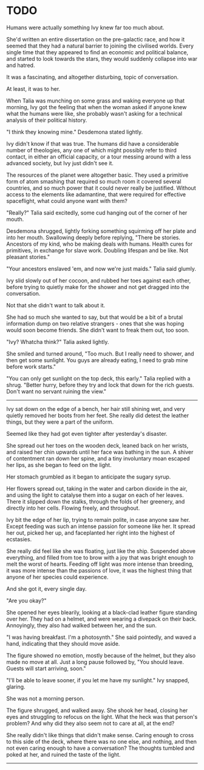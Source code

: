 # TODO

Humans were actually something Ivy knew far too much about.

She'd written an entire dissertation on the pre-galactic race, and how it seemed that they had a natural barrier to joining the civilised worlds. Every single time that they appeared to find an economic and political balance, and started to look towards the stars, they would suddenly collapse into war and hatred.

It was a fascinating, and altogether disturbing, topic of conversation.

At least, it was to her.

When Talia was munching on some grass and waking everyone up that morning, Ivy got the feeling that when the woman asked if anyone knew what the humans were like, she probably wasn't asking for a technical analysis of their political history.

"I think they knowing mine." Desdemona stated lightly.

Ivy didn't know if that was true. The humans did have a considerable number of theologies, any one of which might possibly refer to third contact, in either an official capacity, or a tour messing around with a less advanced society, but Ivy just didn't see it.

The resources of the planet were altogether basic. They used a primitive form of atom smashing that required so much room it covered several countries, and so much power that it could never really be justified. Without access to the elements like adamantine, that were required for effective spaceflight, what could anyone want with them?

"Really?" Talia said excitedly, some cud hanging out of the corner of her mouth.

Desdemona shrugged, lightly forking something squirming off her plate and into her mouth. Swallowing deeply before replying, "There be stories. Ancestors of my kind, who be making deals with humans. Health cures for primitives, in exchange for slave work. Doubling lifespan and be like. Not pleasant stories."

"Your ancestors enslaved 'em, and now we're just maids." Talia said glumly.

Ivy slid slowly out of her cocoon, and rubbed her toes against each other, before trying to quietly make for the shower and not get dragged into the conversation.

Not that she didn't want to talk about it.

She had so much she wanted to say, but that would be a bit of a brutal information dump on two relative strangers - ones that she was hoping would soon become friends. She didn't want to freak them out, too soon.

"Ivy? Whatcha think?" Talia asked lightly.

She smiled and turned around, "Too much. But I really need to shower, and then get some sunlight. You guys are already eating, I need to grab mine before work starts."

"You can only get sunlight on the top deck, this early." Talia replied with a shrug. "Better hurry, before they try and lock that down for the rich guests. Don't want no servant ruining the view."

---

Ivy sat down on the edge of a bench, her hair still shining wet, and very quietly removed her boots from her feet. She really did detest the leather things, but they were a part of the uniform.

Seemed like they had got even tighter after yesterday's disaster.

She spread out her toes on the wooden deck, leaned back on her wrists, and raised her chin upwards until her face was bathing in the sun. A shiver of contentment ran down her spine, and a tiny involuntary moan escaped her lips, as she began to feed on the light.

Her stomach grumbled as it began to anticipate the sugary syrup.

Her flowers spread out, taking in the water and carbon dioxide in the air, and using the light to catalyse them into a sugar on each of her leaves. There it slipped down the stalks, through the folds of her greenery, and directly into her cells. Flowing freely, and throughout.

Ivy bit the edge of her lip, trying to remain polite, in case anyone saw her. Except feeding was such an intense passion for someone like her. It spread her out, picked her up, and faceplanted her right into the highest of ecstasies.

She really did feel like she was floating, just like the ship. Suspended above everything, and filled from toe to brow with a joy that was bright enough to melt the worst of hearts. Feeding off light was more intense than breeding, it was more intense than the passions of love, it was the highest thing that anyone of her species could experience.

And she got it, every single day.

"Are you okay?"

She opened her eyes blearily, looking at a black-clad leather figure standing over her. They had on a helmet, and were wearing a divepack on their back. Annoyingly, they also had walked between her, and the sun.

"I was having breakfast. I'm a photosynth." She said pointedly, and waved a hand, indicating that they should move aside.

The figure showed no emotion, mostly because of the helmet, but they also made no move at all. Just a long pause followed by, "You should leave. Guests will start arriving, soon."

"I'll be able to leave sooner, if you let me have my sunlight." Ivy snapped, glaring.

She was not a morning person.

The figure shrugged, and walked away. She shook her head, closing her eyes and struggling to refocus on the light. What the heck was that person's problem? And why did they also seem not to care at all, at the end?

She really didn't like things that didn't make sense. Caring enough to cross to this side of the deck, where there was no one else, and nothing, and then not even caring enough to have a conversation? The thoughts tumbled and poked at her, and ruined the taste of the light.



[//]: # (TODO - About 300 lines per chapter)
[//]: # (TODO - Ivy's firstjob, ends up skydiving Earth, starts as a maid.)
[//]: # (TODO - Ivy catching herself with a leaf parachute is too obvious - have someone skydive to save her.)
[//]: # (TODO - Reference this, in a tour speech? https://www.sciencealert.com/new-paper-links-climate-change-to-shrinking-brain-size-in-humans)
[//]: # (Other chapters wordcount: 3721 + 936)

---

[//]: # (The Tumultuous Tours of Ivy Green)
[//]: # (TODO - Accident prone, green-skinned plant-based alien, joins a intergalactic tour agency to get to explore things)
